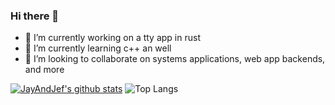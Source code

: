 ### Hi there 👋

- 🔭 I’m currently working on a tty app in rust
- 🌱 I’m currently learning c++ an well
- 👯 I’m looking to collaborate on systems applications, web app backends, and more

[![JayAndJef's github stats](https://github-readme-stats.vercel.app/api?username=JayAndJef)](https://github.com/anuraghazra/github-readme-stats)
![Top Langs](https://github-readme-stats.vercel.app/api/top-langs/?username=JayAndJef&layout=compact)


